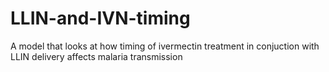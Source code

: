 # LLIN-and-IVN-timing
A model that looks at how timing of ivermectin treatment in conjuction with LLIN delivery affects malaria transmission
